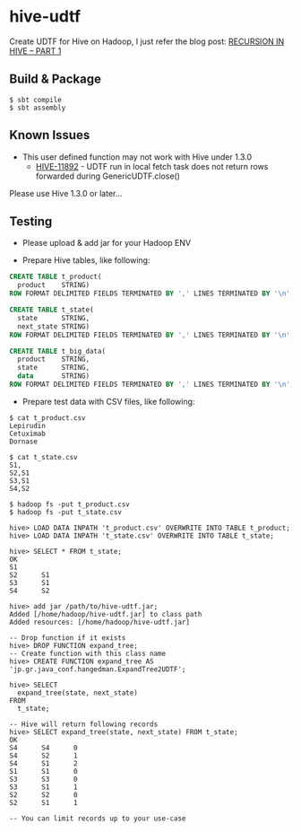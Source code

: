 # hive-udtf

Create UDTF for Hive on Hadoop, I just refer the blog post: [RECURSION IN HIVE – PART 1](https://www.pythian.com/blog/recursion-in-hive/)

## Build & Package

```
$ sbt compile
$ sbt assembly
```

## Known Issues

* This user defined function may not work with Hive under 1.3.0
  * [HIVE-11892](https://issues.apache.org/jira/browse/HIVE-11892) - UDTF run in local fetch task does not return rows forwarded during GenericUDTF.close()

Please use Hive 1.3.0 or later...

## Testing

* Please upload & add jar for your Hadoop ENV

* Prepare Hive tables, like following:

```sql
CREATE TABLE t_product(
  product    STRING)
ROW FORMAT DELIMITED FIELDS TERMINATED BY ',' LINES TERMINATED BY '\n';

CREATE TABLE t_state(
  state      STRING,
  next_state STRING)
ROW FORMAT DELIMITED FIELDS TERMINATED BY ',' LINES TERMINATED BY '\n';

CREATE TABLE t_big_data(
  product    STRING,
  state      STRING,
  data       STRING)
ROW FORMAT DELIMITED FIELDS TERMINATED BY ',' LINES TERMINATED BY '\n';
```

* Prepare test data with CSV files, like following:

```
$ cat t_product.csv
Lepirudin
Cetuximab
Dornase

$ cat t_state.csv
S1,
S2,S1
S3,S1
S4,S2

$ hadoop fs -put t_product.csv
$ hadoop fs -put t_state.csv

hive> LOAD DATA INPATH 't_product.csv' OVERWRITE INTO TABLE t_product;
hive> LOAD DATA INPATH 't_state.csv' OVERWRITE INTO TABLE t_state;

hive> SELECT * FROM t_state;
OK
S1
S2      S1
S3      S1
S4      S2

hive> add jar /path/to/hive-udtf.jar;
Added [/home/hadoop/hive-udtf.jar] to class path
Added resources: [/home/hadoop/hive-udtf.jar]

-- Drop function if it exists
hive> DROP FUNCTION expand_tree;
-- Create function with this class name
hive> CREATE FUNCTION expand_tree AS 'jp.gr.java_conf.hangedman.ExpandTree2UDTF';

hive> SELECT
  expand_tree(state, next_state)
FROM
  t_state;

-- Hive will return following records
hive> SELECT expand_tree(state, next_state) FROM t_state;
OK
S4      S4      0
S4      S2      1
S4      S1      2
S1      S1      0
S3      S3      0
S3      S1      1
S2      S2      0
S2      S1      1

-- You can limit records up to your use-case

```
